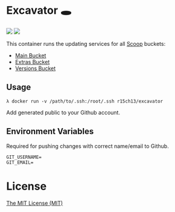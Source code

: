 # Excavator 🕳️
[![](https://images.microbadger.com/badges/image/r15ch13/excavator.svg)](https://microbadger.com/images/r15ch13/excavator) [![](https://images.microbadger.com/badges/version/r15ch13/excavator.svg)](https://microbadger.com/images/r15ch13/excavator)

This container runs the updating services for all [Scoop](http://scoop.sh) buckets:
- [Main Bucket](https://github.com/lukesampson/scoop)
- [Extras Bucket](https://github.com/lukesampson/scoop-extras)
- [Versions Bucket](https://github.com/scoopinstaller/versions)

## Usage

```
λ docker run -v /path/to/.ssh:/root/.ssh r15ch13/excavator
```

Add generated public to your Github account.

## Environment Variables
Required for pushing changes with correct name/email to Github.
```
GIT_USERNAME=
GIT_EMAIL=
```

# License
[The MIT License (MIT)](https://r15ch13.mit-license.org/)
